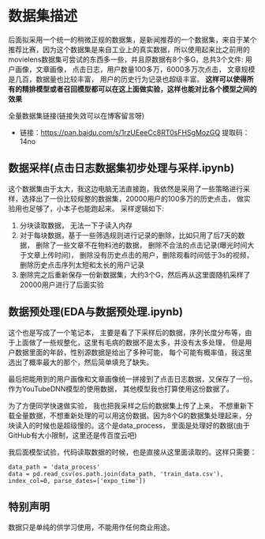 # 数据集描述

后面拟采用一个统一的稍微正规的数据集，是新闻推荐的一个数据集，来自于某个推荐比赛，因为这个数据集是来自工业上的真实数据，所以使用起来比之前用的movielens数据集可尝试的东西多一些，并且原数据有8个多G，总共3个文件: 用户画像，文章画像， 点击日志，用户数量100多万，6000多万次点击， 文章规模是几百，数据量也比较丰富， 用户的历史行为记录也超级丰富。 **这样可以使得所有的精排模型或者召回模型都可以在这上面做实验，这样也能对比各个模型之间的效果**

全量数据集链接(链接失效可以在博客留言呀)

* 链接：https://pan.baidu.com/s/1rzUEeeCc8RT0sFHSgMozGQ 
  提取码：14no

## 数据采样(点击日志数据集初步处理与采样.ipynb)

这个数据集由于太大，我这边电脑无法直接跑，我依然是采用了一些策略进行采样，选择出了一份比较规整的数据集，20000用户的100多万的历史点击， 做实验用也足够了，小本子也能跑起来。 采样逻辑如下:

1. 分块读取数据， 无法一下子读入内存
2. 对于每块数据，基于一些筛选规则进行记录的删除，比如只用了后7天的数据， 删除了一些文章不在物料池的数据， 删除不合法的点击记录(曝光时间大于文章上传时间)， 删除没有历史点击的用户，删除观看时间低于3s的视频， 删除历史点击序列太短和太长的用户记录
3. 删除完之后重新保存一份新数据集，大约3个G，然后再从这里面随机采样了20000用户进行了后面实验

## 数据预处理(EDA与数据预处理.ipynb)

这个也是写成了一个笔记本， 主要是看了下采样后的数据，序列长度分布等，由于上面做了一些规整化，这里有毛病的数据不是太多，并没有太多处理， 但是用户数据里面的年龄，性别源数据是给出了多种可能， 每个可能有概率值，我这里选出了概率最大的那个，然后简单填充了缺失。

最后把能用到的用户画像和文章画像统一拼接到了点击日志数据，又保存了一份。 作为YouTubeDNN模型的使用数据， 其他模型我也打算使用这份数据了。

为了方便同学快速做实验， 我也把我采样之后的数据集上传了上来， 不想重新下载全量数据，不想重新处理的可以用这份数据。因为8个G的数据集处理起来，分块读入的时候也是超级慢的。这个是data_process， 里面是处理好的数据(由于GitHub有大小限制，这里还是传百度云吧)

我后面模型试验，代码读取数据的时候，也是直接从这里面读取的。这样只需要：

```
data_path = 'data_process'
data = pd.read_csv(os.path.join(data_path, 'train_data.csv'), index_col=0, parse_dates=['expo_time'])
```

## 特别声明

数据只是单纯的供学习使用，不能用作任何商业用途。

